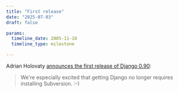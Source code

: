 ```yaml
---
title: "First release"
date: "2025-07-03"
draft: false

params:
  timeline_date: 2005-11-16
  timeline_type: milestone

---
```


Adrian Holovaty [announces the first release of Django 0.90](https://www.djangoproject.com/weblog/2005/nov/16/firstrelease/):

<blockquote>We're especially excited that getting Django no longer requires installing Subversion. :-)</blockquote>
